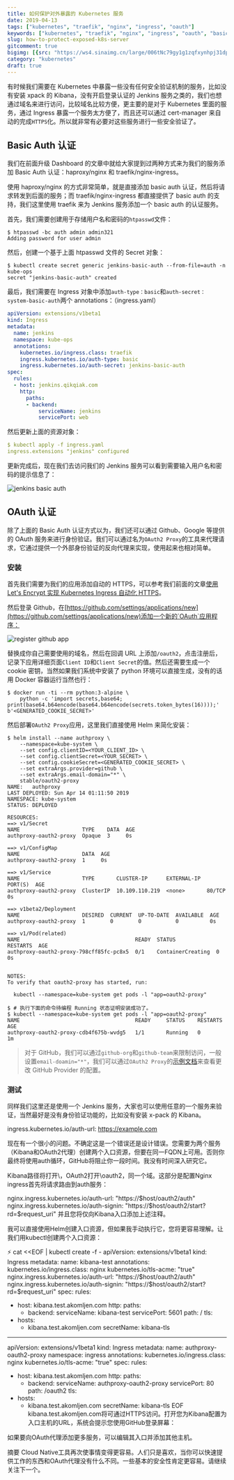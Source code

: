 ```yaml
---
title: 如何保护对外暴露的 Kubernetes 服务
date: 2019-04-13
tags: ["kubernetes", "traefik", "nginx", "ingress", "oauth"]
keywords: ["kubernetes", "traefik", "nginx", "ingress", "oauth", "basic auth"]
slug: how-to-protect-exposed-k8s-server
gitcomment: true
bigimg: [{src: "https://ws4.sinaimg.cn/large/006tNc79gy1g1zqfxynhpj31dp0u01kx.jpg", desc: "devops"}]
category: "kubernetes"
draft: true
---
```


有时候我们需要在 Kubernetes 中暴露一些没有任何安全验证机制的服务，比如没有安装 xpack 的 Kibana，没有开启登录认证的 Jenkins 服务之类的，我们也想通过域名来进行访问，比较域名比较方便，更主要的是对于 Kubernetes 里面的服务，通过 Ingress 暴露一个服务太方便了，而且还可以通过 cert-manager 来自动的完成`HTTPS`化。所以就非常有必要对这些服务进行一些安全验证了。

## Basic Auth 认证
我们在前面升级 Dashboard 的文章中就给大家提到过两种方式来为我们的服务添加 Basic Auth 认证：haproxy/nginx 和 traefik/nginx-ingress。

使用 haproxy/nginx 的方式非常简单，就是直接添加 basic auth 认证，然后将请求转发到后面的服务；而 traefik/nginx-ingress 都直接提供了 basic auth 的支持，我们这里使用 traefik 来为 Jenkins 服务添加一个 basic auth 的认证服务。

首先，我们需要创建用于存储用户名和密码的`htpasswd`文件：
```shell
$ htpasswd -bc auth admin admin321
Adding password for user admin
```

然后，创建一个基于上面 htpasswd 文件的 Secret 对象：
```shell
$ kubectl create secret generic jenkins-basic-auth --from-file=auth -n kube-ops
secret "jenkins-basic-auth" created
```

最后，我们需要在 Ingress 对象中添加`auth-type：basic`和`auth-secret：system-basic-auth`两个 annotations：（ingress.yaml）
```yaml
apiVersion: extensions/v1beta1
kind: Ingress
metadata:
  name: jenkins
  namespace: kube-ops
  annotations:
    kubernetes.io/ingress.class: traefik
    ingress.kubernetes.io/auth-type: basic
    ingress.kubernetes.io/auth-secret: jenkins-basic-auth
spec:
  rules:
  - host: jenkins.qikqiak.com
    http:
      paths:
      - backend:
          serviceName: jenkins
          servicePort: web
```

然后更新上面的资源对象：
```yaml
$ kubectl apply -f ingress.yaml
ingress.extensions "jenkins" configured
```

更新完成后，现在我们去访问我们的 Jenkins 服务可以看到需要输入用户名和密码的提示信息了：

![jenkins basic auth](https://ws2.sinaimg.cn/large/006tNc79gy1g213ot1nyjj314y0qy422.jpg)


## OAuth 认证
除了上面的 Basic Auth 认证方式以为，我们还可以通过 Github、Google 等提供的 OAuth 服务来进行身份验证。我们可以通过名为`OAuth2 Proxy`的工具来代理请求，它通过提供一个外部身份验证的反向代理来实现，使用起来也相对简单。

### 安装
首先我们需要为我们的应用添加自动的 HTTPS，可以参考我们前面的文章[使用 Let's Encrypt 实现 Kubernetes Ingress 自动化 HTTPS](https://www.qikqiak.com/post/automatic-kubernetes-ingress-https-with-lets-encrypt/)。

然后登录 Github，在[https://github.com/settings/applications/new](https://github.com/settings/applications/new)添加一个新的`OAuth`应用程序：

![register github app](https://ws4.sinaimg.cn/large/006tNc79gy1g2142eks7wj317y0u0ae7.jpg)

替换成你自己需要使用的域名，然后在回调 URL 上添加`/oauth2`，点击注册后，记录下应用详细页面`Client ID`和`Client Secret`的值。然后还需要生成一个 cookie 密钥，当然如果我们系统中安装了 python 环境可以直接生成，没有的话用 Docker 容器运行当然也行：
```shell
$ docker run -ti --rm python:3-alpine \
    python -c 'import secrets,base64; print(base64.b64encode(base64.b64encode(secrets.token_bytes(16))));'
b'<GENERATED_COOKIE_SECRET>'
```

然后部署`OAuth2 Proxy`应用，这里我们直接使用 Helm 来简化安装：
```shell
$ helm install --name authproxy \
    --namespace=kube-system \
    --set config.clientID=<YOUR_CLIENT_ID> \
    --set config.clientSecret=<YOUR_SECRET> \
    --set config.cookieSecret=<GENERATED_COOKIE_SECRET> \
    --set extraArgs.provider=github \
    --set extraArgs.email-domain="*" \
    stable/oauth2-proxy
NAME:   authproxy
LAST DEPLOYED: Sun Apr 14 01:11:50 2019
NAMESPACE: kube-system
STATUS: DEPLOYED

RESOURCES:
==> v1/Secret
NAME                    TYPE    DATA  AGE
authproxy-oauth2-proxy  Opaque  3     0s

==> v1/ConfigMap
NAME                    DATA  AGE
authproxy-oauth2-proxy  1     0s

==> v1/Service
NAME                    TYPE       CLUSTER-IP      EXTERNAL-IP  PORT(S)  AGE
authproxy-oauth2-proxy  ClusterIP  10.109.110.219  <none>       80/TCP   0s

==> v1beta2/Deployment
NAME                    DESIRED  CURRENT  UP-TO-DATE  AVAILABLE  AGE
authproxy-oauth2-proxy  1        0        0           0          0s

==> v1/Pod(related)
NAME                                     READY  STATUS             RESTARTS  AGE
authproxy-oauth2-proxy-798cff85fc-pc8x5  0/1    ContainerCreating  0         0s


NOTES:
To verify that oauth2-proxy has started, run:

  kubectl --namespace=kube-system get pods -l "app=oauth2-proxy"

$ # 执行下面的命令待编程 Running 状态证明安装成功了。
$ kubectl --namespace=kube-system get pods -l "app=oauth2-proxy"
NAME                                     READY     STATUS    RESTARTS   AGE
authproxy-oauth2-proxy-cdb4f675b-wvdg5   1/1       Running   0          1m
```

> 对于 GitHub，我们可以通过`github-org`和`github-team`来限制访问，一般设置`email-doamin="*"`，我们可以通过`OAuth2 Proxy`的[示例文档](https://github.com/pusher/oauth2_proxy#github-auth-provider)来查看更改 GitHub Provider 的配置。

### 测试
同样我们这里还是使用一个 Jenkins 服务，大家也可以使用任意的一个服务来验证，当然最好是没有身份验证功能的，比如没有安装 x-pack 的 Kibana。

ingress.kubernetes.io/auth-url: https://example.com

现在有一个很小的问题。不确定这是一个错误还是设计错误。您需要为两个服务（Kibana和OAuth2代理）创建两个入口资源，但要在同一FQDN上可用。否则你最终将使用auth循环，GitHub将阻止你一段时间。我没有时间深入研究它。

Kibana路径将打开\，OAuth2打开\oauth2，同一个域。这部分是配置Nginx ingress首先将请求路由到auth服务：

nginx.ingress.kubernetes.io/auth-url: "https://$host/oauth2/auth"
nginx.ingress.kubernetes.io/auth-signin: "https://$host/oauth2/start?rd=$request_uri"
并且您将仅向Kibana入口添加上述注释。

我可以直接使用Helm创建入口资源，但如果我手动执行它，您将更容易理解。让我们用kubectl创建两个入口资源：

⚡ cat <<EOF | kubectl create -f -
apiVersion: extensions/v1beta1
kind: Ingress
metadata:
  name: kibana-test
  annotations:
    kubernetes.io/ingress.class: nginx
    kubernetes.io/tls-acme: "true"
    nginx.ingress.kubernetes.io/auth-url: "https://\$host/oauth2/auth"
    nginx.ingress.kubernetes.io/auth-signin: "https://\$host/oauth2/start?rd=\$request_uri"
spec:
  rules:
  - host: kibana.test.akomljen.com
    http:
      paths:
      - backend:
          serviceName: kibana-test
          servicePort: 5601
        path: /
  tls:
  - hosts:
    - kibana.test.akomljen.com
    secretName: kibana-tls
---
apiVersion: extensions/v1beta1
kind: Ingress
metadata:
  name: authproxy-oauth2-proxy
  namespace: ingress
  annotations:
    kubernetes.io/ingress.class: nginx
    kubernetes.io/tls-acme: "true"
spec:
  rules:
  - host: kibana.test.akomljen.com
    http:
      paths:
      - backend:
          serviceName: authproxy-oauth2-proxy
          servicePort: 80
        path: /oauth2
  tls:
  - hosts:
    - kibana.test.akomljen.com
    secretName: kibana-tls
EOF
kibana.test.akomljen.com将可通过HTTPS访问。打开您为Kibana配置为入口主机的URL，系统会提示您使用GitHub登录屏幕：


如果要向OAuth代理添加更多服务，可以编辑其入口并添加其他主机。

摘要
Cloud Native工具再次使事情变得更容易。人们只是喜欢，当你可以快速提供工作的东西和OAuth代理没有什么不同。一些基本的安全性肯定更容易。请继续关注下一个。